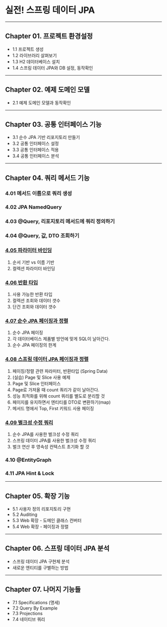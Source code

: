 
# 실전! 스프링 데이터 JPA

---

## Chapter 01. 프로젝트 환경설정
- 1.1 프로젝트 생성
- 1.2 라이브러리 살펴보기
- 1.3 H2 데이터베이스 설치
- 1.4 스프링 데이터 JPA와 DB 설정, 동작확인

---

## Chapter 02. 예제 도메인 모델
- 2.1 예제 도메인 모델과 동작확인 

---

## Chapter 03. 공통 인터페이스 기능
- 3.1 순수 JPA 기반 리포지토리 만들기
- 3.2 공통 인터페이스 설정
- 3.3 공통 인터페이스 적용
- 3.4 공통 인터페이스 분석

---

## Chapter 04. 쿼리 메서드 기능
### 4.01 메서드 이름으로 쿼리 생성
### 4.02 JPA NamedQuery
### 4.03 @Query, 리포지토리 메서드에 쿼리 정의하기
### 4.04 @Query, 값, DTO 조회하기

### <a href="Chapter 04. 쿼리 메서드 기능/4.05 파라미터 바인딩.md" target="_blank">4.05 파라미터 바인딩</a>
1) 순서 기반 vs 이름 기반
2) 컬렉션 파라미터 바인딩

### <a href="Chapter 04. 쿼리 메서드 기능/4.06 반환 타입.md" target="_blank">4.06 반환 타입</a>
1) 사용 가능한 반환 타입
2) 컬렉션 조회와 데이터 갯수
3) 단건 조회와 데이터 갯수

### <a href="Chapter 04. 쿼리 메서드 기능/4.07 순수 JPA 페이징과 정렬.md" target="_blank">4.07 순수 JPA 페이징과 정렬</a>
1) 순수 JPA 페이징
2) 각 데이터베이스 제품별 방언에 맞게 SQL이 날아간다.
3) 순수 JPA 페이징의 한계

### <a href="Chapter 04. 쿼리 메서드 기능/4.08 스프링 데이터 JPA 페이징과 정렬.md" target="_blank">4.08 스프링 데이터 JPA 페이징과 정렬</a>
1) 페이징/정렬 관련 파라미터, 반환타입 (Spring Data)
2) (실습) Page 및 Slice 사용 예제
3) Page 및 Slice 인터페이스
4) Page로 가져올 때 count 쿼리가 같이 날아간다.
5) 성능 최적화를 위해 count 쿼리를 별도로 분리할 것
6) 페이지를 유지하면서 엔티티를 DTO로 변환하기(map)
7) 메서드 명에서 Top, First 키워드 사용 페이징

### <a href="Chapter 04. 쿼리 메서드 기능/4.09 벌크성 수정 쿼리.md" target="_blank">4.09 벌크성 수정 쿼리</a>
1) 순수 JPA를 사용한 벌크성 수정 쿼리
2) 스프링 데이터 JPA를 사용한 벌크성 수정 쿼리
3) 벌크 연산 후 영속성 컨텍스트 초기화 할 것

### 4.10 @EntityGraph
### 4.11 JPA Hint & Lock

---

## Chapter 05. 확장 기능
- 5.1 사용자 정의 리포지토리 구현
- 5.2 Auditing
- 5.3 Web 확장 - 도메인 클래스 컨버터
- 5.4 Web 확장 - 페이징과 정렬

---

## Chapter 06. 스프링 데이터 JPA 분석
- 스프링 데이터 JPA 구현체 분석
- 새로운 엔티티를 구별하는 방법

---

## Chapter 07. 나머지 기능들
- 7.1 Specifications (명세)
- 7.2 Query By Example
- 7.3 Projections
- 7.4 네이티브 쿼리
